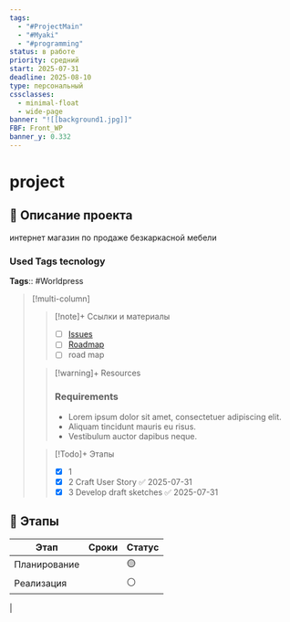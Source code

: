 ```yaml
---
tags:
  - "#ProjectMain"
  - "#Myaki"
  - "#programming"
status: в работе
priority: средний
start: 2025-07-31
deadline: 2025-08-10
type: персональный
cssclasses:
  - minimal-float
  - wide-page
banner: "![[background1.jpg]]"
FBF: Front_WP
banner_y: 0.332
---
```


# project

## 📝 Описание проекта

интернет магазин по продаже безкаркасной мебели 

### Used Tags tecnology
**Tags**:: #Worldpress


> [!multi-column]
> > [!note]+ Ссылки и материалы
> > - [ ] [Issues](./issues.md)
> > - [ ] [Roadmap](./Roadmap)
> > - [ ] road map
>
> > [!warning]+ Resources
> > ### Requirements
> > -   Lorem ipsum dolor sit amet, consectetuer adipiscing elit.
> > -   Aliquam tincidunt mauris eu risus.
> > -   Vestibulum auctor dapibus neque.
>
> > [!Todo]+ Этапы
> > - [x] 1
> > - [x] 2 Craft User Story ✅ 2025-07-31
> > - [x] 3 Develop draft sketches ✅ 2025-07-31


## 📅 Этапы

| Этап         | Сроки | Статус |
| ------------ | ----- | ------ |
| Планирование |       | 🟡     |
| Реализация   |       | ⚪     |
| 


